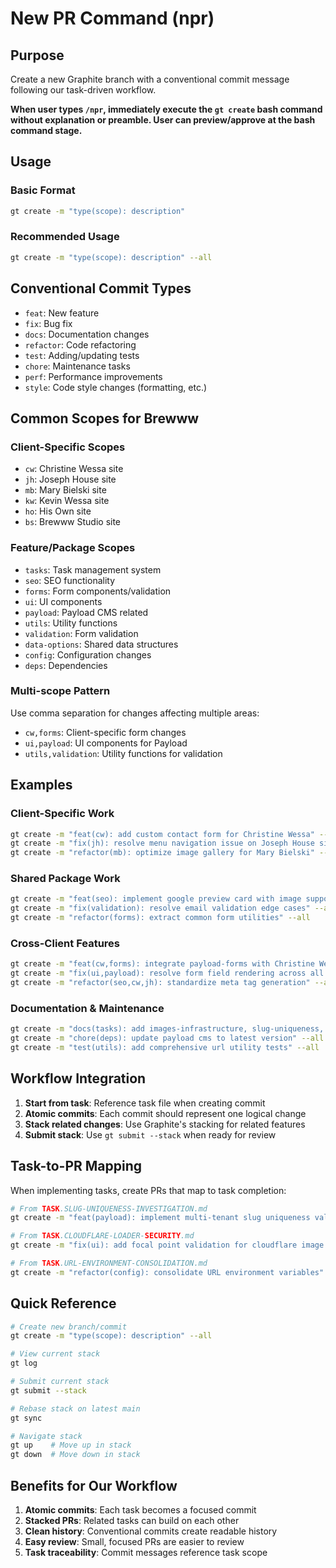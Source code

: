 # New PR Command (npr)

## Purpose
Create a new Graphite branch with a conventional commit message following our task-driven workflow.

**When user types `/npr`, immediately execute the `gt create` bash command without explanation or preamble. User can preview/approve at the bash command stage.**

## Usage

### Basic Format
```bash
gt create -m "type(scope): description"
```

### Recommended Usage
```bash
gt create -m "type(scope): description" --all
```


## Conventional Commit Types
- `feat`: New feature
- `fix`: Bug fix  
- `docs`: Documentation changes
- `refactor`: Code refactoring
- `test`: Adding/updating tests
- `chore`: Maintenance tasks
- `perf`: Performance improvements
- `style`: Code style changes (formatting, etc.)

## Common Scopes for Brewww

### Client-Specific Scopes
- `cw`: Christine Wessa site
- `jh`: Joseph House site  
- `mb`: Mary Bielski site
- `kw`: Kevin Wessa site
- `ho`: His Own site
- `bs`: Brewww Studio site

### Feature/Package Scopes
- `tasks`: Task management system
- `seo`: SEO functionality
- `forms`: Form components/validation
- `ui`: UI components
- `payload`: Payload CMS related
- `utils`: Utility functions
- `validation`: Form validation
- `data-options`: Shared data structures
- `config`: Configuration changes
- `deps`: Dependencies

### Multi-scope Pattern
Use comma separation for changes affecting multiple areas:
- `cw,forms`: Client-specific form changes
- `ui,payload`: UI components for Payload
- `utils,validation`: Utility functions for validation

## Examples

### Client-Specific Work
```bash
gt create -m "feat(cw): add custom contact form for Christine Wessa" --all
gt create -m "fix(jh): resolve menu navigation issue on Joseph House site" --all
gt create -m "refactor(mb): optimize image gallery for Mary Bielski" --all
```

### Shared Package Work
```bash
gt create -m "feat(seo): implement google preview card with image support" --all
gt create -m "fix(validation): resolve email validation edge cases" --all
gt create -m "refactor(forms): extract common form utilities" --all
```

### Cross-Client Features
```bash
gt create -m "feat(cw,forms): integrate payload-forms with Christine Wessa site" --all
gt create -m "fix(ui,payload): resolve form field rendering across all sites" --all
gt create -m "refactor(seo,cw,jh): standardize meta tag generation" --all
```

### Documentation & Maintenance
```bash
gt create -m "docs(tasks): add images-infrastructure, slug-uniqueness, and cloudflare-loader-security docs" --all
gt create -m "chore(deps): update payload cms to latest version" --all
gt create -m "test(utils): add comprehensive url utility tests" --all
```

## Workflow Integration

1. **Start from task**: Reference task file when creating commit
2. **Atomic commits**: Each commit should represent one logical change
3. **Stack related changes**: Use Graphite's stacking for related features
4. **Submit stack**: Use `gt submit --stack` when ready for review

## Task-to-PR Mapping

When implementing tasks, create PRs that map to task completion:

```bash
# From TASK.SLUG-UNIQUENESS-INVESTIGATION.md
gt create -m "feat(payload): implement multi-tenant slug uniqueness validation" --all

# From TASK.CLOUDFLARE-LOADER-SECURITY.md  
gt create -m "fix(ui): add focal point validation for cloudflare image loader" --all

# From TASK.URL-ENVIRONMENT-CONSOLIDATION.md
gt create -m "refactor(config): consolidate URL environment variables" --all
```

## Quick Reference

```bash
# Create new branch/commit
gt create -m "type(scope): description" --all

# View current stack
gt log

# Submit current stack
gt submit --stack

# Rebase stack on latest main
gt sync

# Navigate stack
gt up    # Move up in stack
gt down  # Move down in stack
```

## Benefits for Our Workflow

1. **Atomic commits**: Each task becomes a focused commit
2. **Stacked PRs**: Related tasks can build on each other
3. **Clean history**: Conventional commits create readable history
4. **Easy review**: Small, focused PRs are easier to review
5. **Task traceability**: Commit messages reference task scope